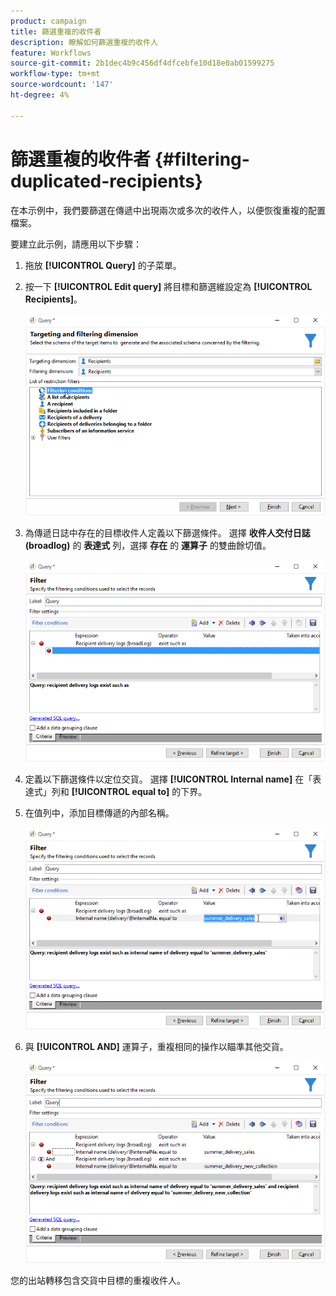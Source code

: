 ```yaml
---
product: campaign
title: 篩選重複的收件者
description: 瞭解如何篩選重複的收件人
feature: Workflows
source-git-commit: 2b1dec4b9c456df4dfcebfe10d18e0ab01599275
workflow-type: tm+mt
source-wordcount: '147'
ht-degree: 4%

---
```


# 篩選重複的收件者 {#filtering-duplicated-recipients}



在本示例中，我們要篩選在傳遞中出現兩次或多次的收件人，以便恢復重複的配置檔案。

要建立此示例，請應用以下步驟：

1. 拖放 **[!UICONTROL Query]** 的子菜單。
1. 按一下 **[!UICONTROL Edit query]** 將目標和篩選維設定為 **[!UICONTROL Recipients]**。

   ![](assets/query_recipients_1.png)

1. 為傳遞日誌中存在的目標收件人定義以下篩選條件。 選擇 **收件人交付日誌(broadlog)** 的 **表達式** 列，選擇 **存在** 的 **運算子** 的雙曲餘切值。

   ![](assets/query_recipients_2.png)

1. 定義以下篩選條件以定位交貨。 選擇 **[!UICONTROL Internal name]** 在「表達式」列和 **[!UICONTROL equal to]** 的下界。
1. 在值列中，添加目標傳遞的內部名稱。

   ![](assets/query_recipients_3.png)

1. 與 **[!UICONTROL AND]** 運算子，重複相同的操作以瞄準其他交貨。

   ![](assets/query_recipients_4.png)

您的出站轉移包含交貨中目標的重複收件人。
